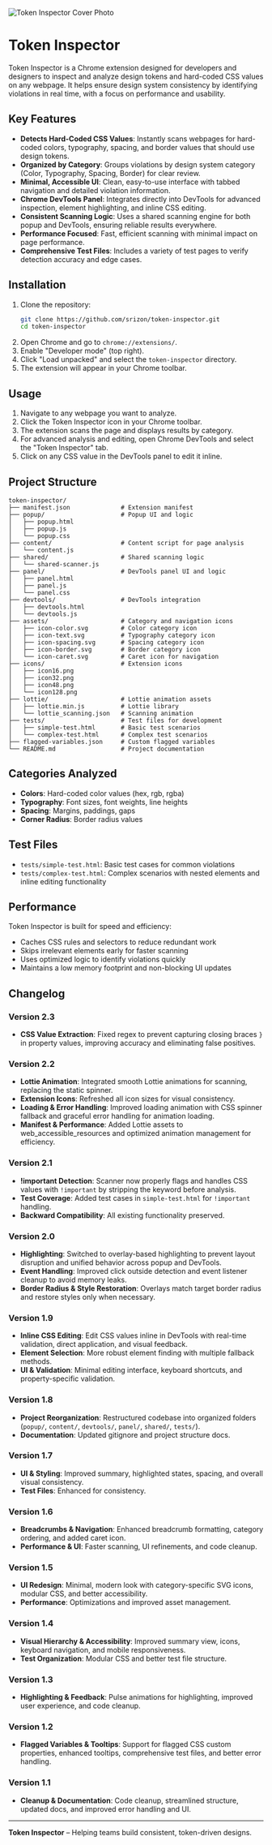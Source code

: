 ![Token Inspector Cover Photo](https://raw.githubusercontent.com/srizon/token-inspector/refs/heads/master/assets/project-cover.jpg)

# Token Inspector

Token Inspector is a Chrome extension designed for developers and designers to inspect and analyze design tokens and hard-coded CSS values on any webpage. It helps ensure design system consistency by identifying violations in real time, with a focus on performance and usability.

## Key Features

- **Detects Hard-Coded CSS Values**: Instantly scans webpages for hard-coded colors, typography, spacing, and border values that should use design tokens.
- **Organized by Category**: Groups violations by design system category (Color, Typography, Spacing, Border) for clear review.
- **Minimal, Accessible UI**: Clean, easy-to-use interface with tabbed navigation and detailed violation information.
- **Chrome DevTools Panel**: Integrates directly into DevTools for advanced inspection, element highlighting, and inline CSS editing.
- **Consistent Scanning Logic**: Uses a shared scanning engine for both popup and DevTools, ensuring reliable results everywhere.
- **Performance Focused**: Fast, efficient scanning with minimal impact on page performance.
- **Comprehensive Test Files**: Includes a variety of test pages to verify detection accuracy and edge cases.

## Installation

1. Clone the repository:
   ```bash
   git clone https://github.com/srizon/token-inspector.git
   cd token-inspector
   ```
2. Open Chrome and go to `chrome://extensions/`.
3. Enable "Developer mode" (top right).
4. Click "Load unpacked" and select the `token-inspector` directory.
5. The extension will appear in your Chrome toolbar.

## Usage

1. Navigate to any webpage you want to analyze.
2. Click the Token Inspector icon in your Chrome toolbar.
3. The extension scans the page and displays results by category.
4. For advanced analysis and editing, open Chrome DevTools and select the "Token Inspector" tab.
5. Click on any CSS value in the DevTools panel to edit it inline.

## Project Structure

```
token-inspector/
├── manifest.json              # Extension manifest
├── popup/                     # Popup UI and logic
│   ├── popup.html
│   ├── popup.js
│   └── popup.css
├── content/                   # Content script for page analysis
│   └── content.js
├── shared/                    # Shared scanning logic
│   └── shared-scanner.js
├── panel/                     # DevTools panel UI and logic
│   ├── panel.html
│   ├── panel.js
│   └── panel.css
├── devtools/                  # DevTools integration
│   ├── devtools.html
│   └── devtools.js
├── assets/                    # Category and navigation icons
│   ├── icon-color.svg         # Color category icon
│   ├── icon-text.svg          # Typography category icon
│   ├── icon-spacing.svg       # Spacing category icon
│   ├── icon-border.svg        # Border category icon
│   └── icon-caret.svg         # Caret icon for navigation
├── icons/                     # Extension icons
│   ├── icon16.png
│   ├── icon32.png
│   ├── icon48.png
│   └── icon128.png
├── lottie/                    # Lottie animation assets
│   ├── lottie.min.js          # Lottie library
│   └── lottie_scanning.json   # Scanning animation
├── tests/                     # Test files for development
│   ├── simple-test.html       # Basic test scenarios
│   └── complex-test.html      # Complex test scenarios
├── flagged-variables.json     # Custom flagged variables
└── README.md                  # Project documentation
```

## Categories Analyzed

- **Colors**: Hard-coded color values (hex, rgb, rgba)
- **Typography**: Font sizes, font weights, line heights
- **Spacing**: Margins, paddings, gaps
- **Corner Radius**: Border radius values

## Test Files

- `tests/simple-test.html`: Basic test cases for common violations
- `tests/complex-test.html`: Complex scenarios with nested elements and inline editing functionality

## Performance

Token Inspector is built for speed and efficiency:

- Caches CSS rules and selectors to reduce redundant work
- Skips irrelevant elements early for faster scanning
- Uses optimized logic to identify violations quickly
- Maintains a low memory footprint and non-blocking UI updates

## Changelog

### Version 2.3
- **CSS Value Extraction**: Fixed regex to prevent capturing closing braces `}` in property values, improving accuracy and eliminating false positives.

### Version 2.2
- **Lottie Animation**: Integrated smooth Lottie animations for scanning, replacing the static spinner.
- **Extension Icons**: Refreshed all icon sizes for visual consistency.
- **Loading & Error Handling**: Improved loading animation with CSS spinner fallback and graceful error handling for animation loading.
- **Manifest & Performance**: Added Lottie assets to web_accessible_resources and optimized animation management for efficiency.

### Version 2.1
- **!important Detection**: Scanner now properly flags and handles CSS values with `!important` by stripping the keyword before analysis.
- **Test Coverage**: Added test cases in `simple-test.html` for `!important` handling.
- **Backward Compatibility**: All existing functionality preserved.

### Version 2.0 
- **Highlighting**: Switched to overlay-based highlighting to prevent layout disruption and unified behavior across popup and DevTools.
- **Event Handling**: Improved click outside detection and event listener cleanup to avoid memory leaks.
- **Border Radius & Style Restoration**: Overlays match target border radius and restore styles only when necessary.

### Version 1.9
- **Inline CSS Editing**: Edit CSS values inline in DevTools with real-time validation, direct application, and visual feedback.
- **Element Selection**: More robust element finding with multiple fallback methods.
- **UI & Validation**: Minimal editing interface, keyboard shortcuts, and property-specific validation.

### Version 1.8
- **Project Reorganization**: Restructured codebase into organized folders (`popup/`, `content/`, `devtools/`, `panel/`, `shared/`, `tests/`).
- **Documentation**: Updated gitignore and project structure docs.

### Version 1.7
- **UI & Styling**: Improved summary, highlighted states, spacing, and overall visual consistency.
- **Test Files**: Enhanced for consistency.

### Version 1.6
- **Breadcrumbs & Navigation**: Enhanced breadcrumb formatting, category ordering, and added caret icon.
- **Performance & UI**: Faster scanning, UI refinements, and code cleanup.

### Version 1.5
- **UI Redesign**: Minimal, modern look with category-specific SVG icons, modular CSS, and better accessibility.
- **Performance**: Optimizations and improved asset management.

### Version 1.4
- **Visual Hierarchy & Accessibility**: Improved summary view, icons, keyboard navigation, and mobile responsiveness.
- **Test Organization**: Modular CSS and better test file structure.

### Version 1.3
- **Highlighting & Feedback**: Pulse animations for highlighting, improved user experience, and code cleanup.

### Version 1.2
- **Flagged Variables & Tooltips**: Support for flagged CSS custom properties, enhanced tooltips, comprehensive test files, and better error handling.

### Version 1.1
- **Cleanup & Documentation**: Code cleanup, streamlined structure, updated docs, and improved error handling and UI.

---

**Token Inspector** – Helping teams build consistent, token-driven designs. 